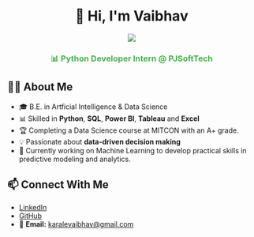 <h1 align="center">👋 Hi, I'm Vaibhav</h1>

<p align="center">
  <img src="https://readme-typing-svg.herokuapp.com?size=24&color=FF5733&center=true&vCenter=true&lines=Data+Analyst;Data+Scientist;Python+Developer" />
</p>

<h3 align="center" style="color:#4CAF50;">📊 Python Developer Intern @ PJSoftTech</h3>

## 🧑‍💻 About Me
- 🎓 B.E. in Artficial Intelligence & Data Science
- 📊 Skilled in **Python**, **SQL**, **Power BI**, **Tableau** and **Excel**
- 🏆 Completing a Data Science course at MITCON with an A+ grade.
- 💡 Passionate about **data-driven decision making**
- 🤖 Currently working on Machine Learning to develop practical skills in predictive modeling and analytics.


## 📫 Connect With Me
- [LinkedIn](https://www.linkedin.com/in/vaibhavkarale/)
- [GitHub](https://github.com/VAIBHAVKARALE1011)
- 📧 **Email:** karalevaibhav@gmail.com   
